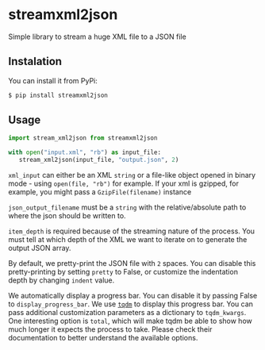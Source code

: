 # streamxml2json

Simple library to stream a huge XML file to a JSON file

## Instalation

You can install it from PyPi:

```bash
$ pip install streamxml2json
```

## Usage

```python
import stream_xml2json from streamxml2json

with open("input.xml", "rb") as input_file:
   stream_xml2json(input_file, "output.json", 2)
```

`xml_input` can either be an XML `string` or a file-like object opened in binary mode - using `open(file, "rb")` for example. If your xml is gzipped, for example, you might pass a `GzipFile(filename)` instance

`json_output_filename` must be a `string` with the relative/absolute path to where the json should be written to.

`item_depth` is required because of the streaming nature of the process. You must tell at which depth of the XML we want to iterate on to generate the output JSON array.

By default, we pretty-print the JSON file with `2` spaces. You can disable this pretty-printing by setting `pretty` to False, or customize the indentation depth by changing `indent` value.

We automatically display a progress bar. You can disable it by passing False to `display_progress_bar`. We use [`tqdm`](https://github.com/tqdm/tqdm) to display this progress bar. You can pass additional customization parameters as a dictionary to `tqdm_kwargs`. One interesting option is `total`, which will make tqdm be able to show how much longer it expects the process to take. Please check their documentation to better understand the available options.
